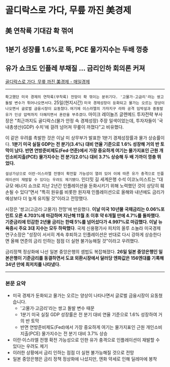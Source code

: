 # 골디락스로 가다, 무릎 까진 美경제
## 美 연착륙 기대감 확 꺾여
## 1분기 성장률 1.6%로 뚝, PCE 물가지수는 두배 껑충
## 유가 쇼크도 인플레 부채질 … 금리인하 회의론 커져
[골디락스로 가다, 무릎 까진 美경제 - 매일경제](https://n.news.naver.com/article/newspaper/009/0005294840?date=20240427)

---

`확고했던 미국 경제의 연착륙(무착륙) 전망이 확 꺾이는 분위기다. '고물가·고금리'라는 쌍고 돌발 변수가 튀어나오면서다`. 25일(현지시간) `미국 경제성장이 둔화되고 물가는 오르는 양상이 나오면서 글로벌 금융시장이 요동쳤다`. `여기에 이스라엘의 가자지구 라파 공격 임박설과 중동발 유가 인상 압력까지 더해지면서 혼란을 부추겼다`. 마이크 레이놀즈 글렌메드 투자전략 부사장은 "최근까지도 골디락스(물가 안정 속 경제성장) 주장 일색이었는데, 투자자들이 '국내총생산(GDP) 수치'에 걸려 넘어져 무릎이 까졌다"고 비유했다.

이 같은 우려를 촉발한 것은 이날 미 상무부가 발표한 1분기 경제성장률과 물가 상승률이다. **1분기 미국 실질 GDP는 전 분기(3.4%) 대비 연율 기준으로 1.6% 성장해 거의 반 토막이 났다. 반면 연방준비제도(Fed·연준)에서 가장 중요하게 여기는 물가지표인 근원 개인소비지출(PCE) 물가지수는 전 분기(2.0%) 대비 3.7% 상승해 두 배 가까이 껑충 뛰었다.**

`설상가상으로 이란·이스라엘 전쟁이 확전할 가능성이 열려 있어 이에 따른 유가 충격으로 인플레이션이 재발할 수 있다는 우려도 제기됐다`. 인더밋 길 세계은행 수석 이코노미스트는 "대규모 에너지 쇼크로 지난 2년간 인플레이션을 둔화시키기 위해 노력했던 것이 상당히 훼손될 수 있다"면서 "특히 원유를 비롯한 원자재 인플레이션으로 올해와 내년에도 금리가 예상보다 더 높게 유지될 것"이라고 전망했다.

시장은 '쌍고(고금리·고물가) 전망'에 반응했다. **이날 미국 10년물 국채금리는 0.06%포인트 오른 4.703%에 마감하며 지난해 11월 초 이후 약 6개월 만에 4.7%를 돌파했다. 기준금리에 민감한 2년물 금리는 한때 5%를 넘어섰다가 4.997%로 마감했다. 이날 뉴욕증시 주요 3대 지수는 모두 하락했다**. 국제 신용평가사 피치의 올루 소놀라 미국경제연구소장은 "성장이 서서히 계속 후퇴하고 인플레이션은 반대로 다시 강하게 상승한다면 올해 연준의 금리 인하는 점점 더 실현 불가능해질 것"이라고 우려했다.

금리정책 정상화에 나선 일본 중앙은행의 셈법도 복잡해졌다. **26일 일본 중앙은행인 일본은행이 기준금리를 동결하면서 도쿄 외환시장에서 달러당 엔화값은 156엔대를 기록해 34년 만에 최저치를 나타냈다.**


---

### 본문 요약

* 미국 경제가 둔화되고 물가는 오르는 양상이 나타나면서 글로벌 금융시장이 요동쳤습니다.
    * '고물가·고금리'라는 쌍고 돌발 변수 때문
    * 1분기 미국 실질 GDP 성장률은 전 분기 대비 연율 기준으로 1.6% 성장하여 거의 반 토막
    * 반면 연방준비제도(Fed)에서 가장 중요하게 여기는 물가지표인 근원 개인소비지출(PCE) 물가지수는 전 분기 대비 3.7% 상승
* 이란·이스라엘 전쟁 확전 가능성으로 인한 유가 충격으로 인플레이션이 재발할 수 있다는 우려도 제기
* 이러한 상황에서 금리 인하는 점점 더 실현 불가능해질 것으로 전망
* 일본 중앙은행은 금리 정책 정상화에 나섰지만, 엔화 약세로 인해 딜레마에 봉착

